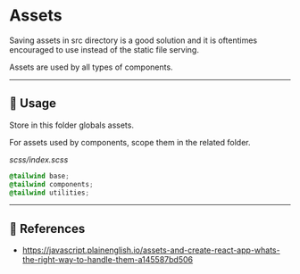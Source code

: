 # Assets

Saving assets in src directory is a good solution and it is oftentimes encouraged to use instead of the static file serving.

Assets are used by all types of components.

* * *

## 📏 Usage

Store in this folder globals assets.

For assets used by components, scope them in the related folder.

_scss/index.scss_

```scss
@tailwind base;
@tailwind components;
@tailwind utilities;
```

* * *

## 🔗 References

-   <https://javascript.plainenglish.io/assets-and-create-react-app-whats-the-right-way-to-handle-them-a145587bd506>
